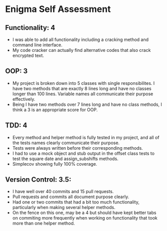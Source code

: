 # Enigma Self Assessment

## Functionality: 4 
  - I was able to add all functionality including a cracking method and command line interface. 
  - My code cracker can actually find alternative codes that also crack encrypted text.
  
## OOP: 3 
  - My project is broken down into 5 classes with single responsibilites. I have two methods that are exactly 8 lines long
    and have no classes longer than 100 lines. Variable names all communicate their purpose effectively.
  - Being I have two methods over 7 lines long and have no class methods, I think a 3 is an appropriate score for OOP.
  
## TDD: 4 
  - Every method and helper method is fully tested in my project, and all of the tests names clearly communicate their        purpose.
  - Tests were always written before their corresponding methods.
  - I had to use a mock object and stub output in the offset class tests to test the square date and assign_subshifts methods.
  - Simplecov showing fully 100% coverage.
  
## Version Control: 3.5:
  - I have well over 40 commits and 15 pull requests. 
  - Pull requests and commits all document purpose clearly.
  - Had one or two commits that had a bit too much functionality, particularly when making several helper methods. 
  - On the fence on this one, may be a 4 but should have kept better tabs on commiting more frequently when working on 
    functionality that took more than one helper method. 
